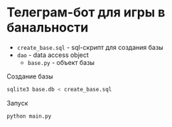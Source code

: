# Телеграм-бот для игры в банальности

* `create_base.sql` - sql-скрипт для создания базы
* `dao` - data access object
  * `base.py` - объект базы

Создание базы

``` bash
sqlite3 base.db < create_base.sql
```

Запуск

``` bash
python main.py
```
